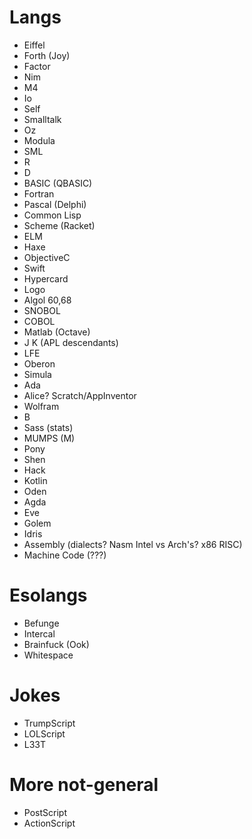# Langs

- Eiffel
- Forth (Joy)
- Factor
- Nim
- M4
- Io
- Self
- Smalltalk
- Oz
- Modula
- SML
- R
- D
- BASIC (QBASIC)
- Fortran
- Pascal (Delphi)
- Common Lisp
- Scheme (Racket)
- ELM
- Haxe
- ObjectiveC
- Swift
- Hypercard
- Logo
- Algol 60,68
- SNOBOL
- COBOL
- Matlab (Octave)
- J K (APL descendants)
- LFE
- Oberon
- Simula
- Ada
- Alice? Scratch/AppInventor
- Wolfram
- B
- Sass (stats)
- MUMPS (M)
- Pony
- Shen
- Hack
- Kotlin
- Oden
- Agda
- Eve
- Golem
- Idris
- Assembly (dialects? Nasm Intel vs Arch's? x86 RISC)
- Machine Code (???)

# Esolangs

- Befunge
- Intercal
- Brainfuck (Ook)
- Whitespace

# Jokes

- TrumpScript
- LOLScript
- L33T

# More not-general

- PostScript
- ActionScript
